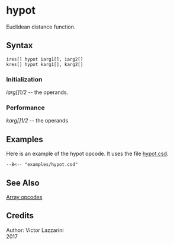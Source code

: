 <!--
id:hypot
category:Mathematical Operations:Arrays
-->
# hypot
Euclidean distance function.

## Syntax
``` csound-orc
ires[] hypot iarg1[], iarg2[]
kres[] hypot karg1[], karg2[]
```

### Initialization

_iarg[]1/2_ -- the operands.

### Performance

_karg[]1/2_ -- the operands

## Examples

Here is an example of the hypot opcode. It uses the file [hypot.csd](../../examples/hypot.csd).

``` csound-csd title="Example of the hypot opcode." linenums="1"
--8<-- "examples/hypot.csd"
```

## See Also

[Array opcodes](../../math/array)

## Credits

Author: Victor Lazzarini<br>
2017 <br>
